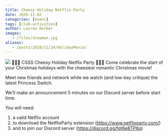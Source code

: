 ```yaml
---
title: Cheesy Holiday Netflix Party
date: 2020-11-02
categories: [event]
tags: [club-activities]
author: Lauren Kerker
images:
   - /files/snowman.jpg
aliases:
   - /posts/2020/11/24/HolidayMovie/ 
---
```

![](/files/snowman.jpg)
🧀🎄🧀 CSSS Cheesy Holiday Netflix Party 🧀🎄🧀
Come celebrate the start of your Christmas holidays with the cheesiest romantic Christmas movie!

Meet new friends and network while we watch (and low-key critique) the latest Princess Switch.

We’ll make an announcement 5 minutes on our Discord server before start time. 


You will need: 
1. a valid Netflix account
2. to download the NetflixParty extension (https://www.netflixparty.com/)
3. and to join our Discord server (https://discord.gg/fqt6e8TP6q)
